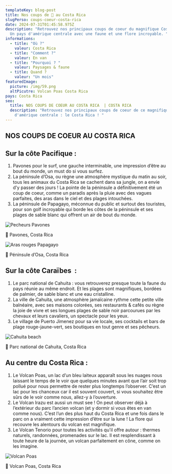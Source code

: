 ```yaml
---
templateKey: blog-post
title: Nos coups de 🤍 au Costa Rica
slugPerso: coups-coeur-costa-rica
date: 2024-07-31T01:45:58.975Z
description: "Retrouvez nos principaux coups de coeur du magnifique Costa Rica !
  Un pays d'amérique centrale avec une faune et une flore incroyable. "
informations:
  - title: "Où ?"
    valeur: Costa Rica
  - title: "Comment ?"
    valeur: En van
  - title: "Pourquoi ? "
    valeur: Paysages & faune
  - title: Quand ?
    valeur: "Un mois"
featuredImage:
  picture: /img/59.png
  altPicutre: Volcan Poas Costa Rica
pays: Costa Rica
seo:
  title: N﻿OS COUPS DE COEUR AU COSTA RICA  | COSTA RICA
  description: "Retrouvez nos principaux coups de coeur de ce magnifique pays
    d'amérique centrale : le Costa Rica ! "
---
```


## N﻿OS COUPS DE COEUR AU COSTA RICA

## Sur la côte Pacifique : 

1. Pavones pour le surf, une gauche interminable, une impression d’être au bout du monde, un must do si vous surfez.
2. La péninsule d’Osa, ou règne une atmosphère mystique du matin au soir, tous les animaux du Costa Rica se cachent dans sa jungle, on a envie d’y passer des jours ! La pointe de la péninsule a définitivement été un coup de coeur, comme un paradis après la pluie avec des vagues parfaites, des aras dans le ciel et des plages intouchées.
3. La péninsule de Papagayo, méconnue du public et surtout des touristes, pour son golf incroyable qui borde les côtes de la péninsule et ses plages de sable blanc qui offrent un air de bout du monde.

![Pecheurs Pavones](/img/64.png "Pavones")

📍﻿ Pavones, Costa Rica

![Aras rouges Papagayo](/img/66.png "Aras rouges Papagayo")

📍﻿ Péninsule d’Osa, Costa Rica

## Sur la côte Caraïbes  : 

1. Le parc national de Cahuita : vous retrouverez presque toute la faune du pays réunie au même endroit. Et les plages sont magnifiques, bordées de palmier, de sable blanc et une eau cristalline.
2. La ville de Cahuita, une atmosphère jamaïcaine rythme cette petite ville balnéaire, avec ses maisons colorées, ses restaurants & cafés ou règne la joie de vivre et ses longues plages de sable noir parcourues par les chevaux et leurs cavaliers, un spectacle pour les yeux.
3. Le village de Puerto Jimenez pour sa vie locale, ses cocktails et bars de plage rouge-jaune-vert, ses boutiques en tout genre et ses pêcheurs.

![Cahuita beach](/img/51.png "Cahuita beach")

📍﻿ Parc national de Cahuita, Costa Rica

## Au centre du Costa Rica :

1. Le Volcan Poas, un lac d’un bleu laiteux apparaît sous les nuages nous laissant le temps de le voir que quelques minutes avant que l’air soit trop pollué pour nous permettre de rester plus longtemps l’observer. C’est un lac pour les chanceux car il est souvent couvert, si vous souhaitez être sûrs de le voir comme nous, allez-y à l’ouverture.
2. Le Volcan Irazu est aussi un must see ! On peut observer déjà à l’extérieur du parc l’ancien volcan (et y dormir si vous êtes en van comme nous). C’est l’un des plus haut du Costa Rica et une fois dans le parc on a vraiment cette impression d’être sur la lune ! La flore qui recouvre les alentours du volcan est magnifique.
3. Le Volcan Tenorio pour toutes les activités qu’il offre autour : thermes naturels, randonnées, promenades sur le lac. Il est resplendissant à toute heure de la journée, un volcan parfaitement en cône, comme on les imagine.

![Volcan Poas](/img/59.png "Vocal Poas")

📍﻿ Volcan Poas, Costa Rica

